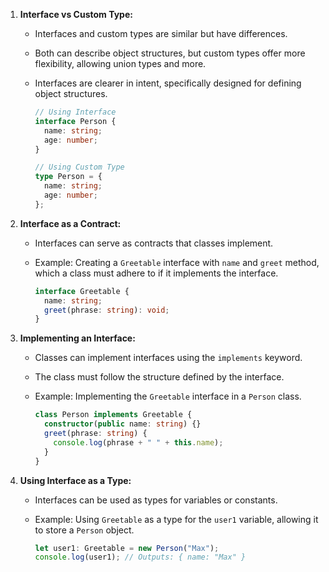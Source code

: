 1. **Interface vs Custom Type:**

   - Interfaces and custom types are similar but have differences.
   - Both can describe object structures, but custom types offer more flexibility, allowing union types and more.
   - Interfaces are clearer in intent, specifically designed for defining object structures.

     ```typescript
     // Using Interface
     interface Person {
       name: string;
       age: number;
     }

     // Using Custom Type
     type Person = {
       name: string;
       age: number;
     };
     ```

2. **Interface as a Contract:**

   - Interfaces can serve as contracts that classes implement.
   - Example: Creating a `Greetable` interface with `name` and `greet` method, which a class must adhere to if it implements the interface.

     ```typescript
     interface Greetable {
       name: string;
       greet(phrase: string): void;
     }
     ```

3. **Implementing an Interface:**

   - Classes can implement interfaces using the `implements` keyword.
   - The class must follow the structure defined by the interface.
   - Example: Implementing the `Greetable` interface in a `Person` class.

     ```typescript
     class Person implements Greetable {
       constructor(public name: string) {}
       greet(phrase: string) {
         console.log(phrase + " " + this.name);
       }
     }
     ```

4. **Using Interface as a Type:**

   - Interfaces can be used as types for variables or constants.
   - Example: Using `Greetable` as a type for the `user1` variable, allowing it to store a `Person` object.

     ```typescript
     let user1: Greetable = new Person("Max");
     console.log(user1); // Outputs: { name: "Max" }
     ```
